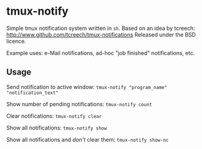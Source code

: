 # tmux-notify

Simple tmux notification system written in `sh`.  Based on an idea by tcreech: http://www.github.com/tcreech/tmux-notifications
Released under the BSD licence.

Example uses: e-Mail notifications, ad-hoc "job finished" notifications, etc.

## Usage

Send notification to active window:
``` tmux-notify "program_name" "notification_text" ```

Show number of pending notifications:
``` tmux-notify count ```

Clear notifications:
``` tmux-notify clear ```

Show all notifications:
``` tmux-notify show ```

Show all notifications and _don't_ clear them:
``` tmux-notify show-nc ```
